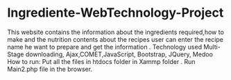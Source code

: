 # Ingrediente-WebTechnology-Project
This website contains the information about the ingredients required,how to make and the nutrition contents about the recipes user can enter the recipe name he want to prepare and get the information . Technology used Multi-Stage downloading, Ajax,COMET,JavaScript, Bootstrap, JQuery, Medoo
How to run:
          Put all the files in htdocs folder in Xammp folder .
          Run  Main2.php file in the browser.
